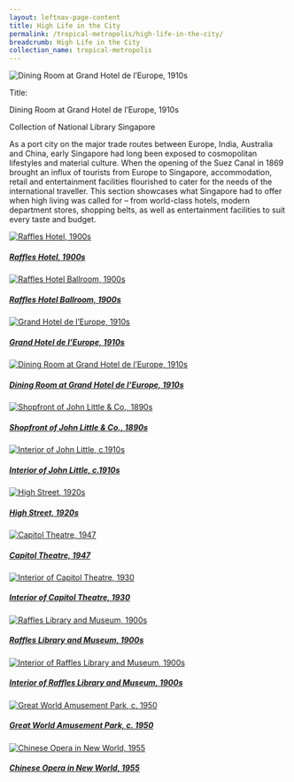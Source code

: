 ```yaml
---
layout: leftnav-page-content
title: High Life in the City
permalink: /tropical-metropolis/high-life-in-the-city/
breadcrumb: High Life in the City
collection_name: tropical-metropolis
---
```


![Dining Room at Grand Hotel de l’Europe, 1910s](/images/Sub2-4-Dining-Room.jpg)
<div class="custom-caption">
<div><p>Title:</p><p>Dining Room at Grand Hotel de l’Europe, 1910s</p></div>
<div>Collection of National Library Singapore </div>
</div>

As a port city on the major trade routes between Europe, India, Australia and China, early Singapore had long been exposed to cosmopolitan lifestyles and material culture. When the opening of the Suez Canal in 1869 brought an influx of tourists from Europe to Singapore, accommodation, retail and entertainment facilities flourished to cater for the needs of the international traveller. This section showcases what Singapore had to offer when high living was called for – from world-class hotels, modern department stores, shopping belts, as well as entertainment facilities to suit every taste and budget.

<p></p>
<p></p>

<div class="type-two">
	<div class="row is-multiline">
		<div class="col is-one-third-desktop is-one-third-tablet">
			<a href="/tropical-metropolis/high-life-in-the-city/raffles-hotel-1900s/" class="project-link">
				<img src="/images/thumbnail/Sub2-1-Raffles-Hotel-boxed.jpg" alt="Raffles Hotel, 1900s" class="project-image">
			<div class="project-card">
				<div class="project-title margin--bottom--xs">
					<h5><b>Raffles Hotel, 1900s</b></h5>
				</div>
			</div>
			</a>
		</div>
		<div class="col is-one-third-desktop is-one-third-tablet">
			<a href="/tropical-metropolis/high-life-in-the-city/raffles-hotel-ballroom-1900s/" class="project-link">
				<img src="/images/thumbnail/Sub2-2-The-Ballroom-Set-Raffles-Hotel-boxed.jpg" alt="Raffles Hotel Ballroom, 1900s" class="project-image">
			<div class="project-card">
				<div class="project-title margin--bottom--xs">
					<h5><b>Raffles Hotel Ballroom, 1900s</b></h5>
				</div>
			</div>
			</a>
		</div>
		<div class="col is-one-third-desktop is-one-third-tablet">
			<a href="/tropical-metropolis/high-life-in-the-city/grand-hotel-de-l'europe-1910s" class="project-link">
				<img src="/images/thumbnail/Sub2-3-Hotel-De-Europe-boxed.jpg" alt="Grand Hotel de l’Europe, 1910s" class="project-image">
			<div class="project-card">
				<div class="project-title margin--bottom--xs">
					<h5><b>Grand Hotel de l’Europe, 1910s</b></h5>
				</div>
			</div>
			</a>
		</div>
	</div>
</div>


<div class="type-two">
	<div class="row is-multiline">
		<div class="col is-one-third-desktop is-one-third-tablet">
			<a href="/tropical-metropolis/high-life-in-the-city/dining-room-at-grand-hotel-de-l’Europe-1910s/" class="project-link">
				<img src="/images/thumbnail/Sub2-4-Dining-Room-boxed.jpg" alt="Dining Room at Grand Hotel de l’Europe, 1910s" class="project-image">
			<div class="project-card">
				<div class="project-title margin--bottom--xs">
					<h5><b>Dining Room at Grand Hotel de l’Europe, 1910s</b></h5>
				</div>
			</div>
			</a>
		</div>
		<div class="col is-one-third-desktop is-one-third-tablet">
			<a href="/tropical-metropolis/high-life-in-the-city/shopfront-of-john-little-&-co-1890s/" class="project-link">
				<img src="/images/thumbnail/Sub2-5-Raffles-Square-boxed.jpg" alt="Shopfront of John Little & Co., 1890s" class="project-image">
			<div class="project-card">
				<div class="project-title margin--bottom--xs">
					<h5><b>Shopfront of John Little & Co., 1890s</b></h5>
				</div>
			</div>
			</a>
		</div>
		<div class="col is-one-third-desktop is-one-third-tablet">
			<a href="/tropical-metropolis/high-life-in-the-city/interior-of-john-little-1910s" class="project-link">
				<img src="/images/thumbnail/Sub2-6-Interior-View-John-Little-and-Cos-Premises-boxed.jpg" alt="Interior of John Little, c.1910s" class="project-image">
			<div class="project-card">
				<div class="project-title margin--bottom--xs">
					<h5><b>Interior of John Little, c.1910s</b></h5>
				</div>
			</div>
			</a>
		</div>
	</div>
</div>



<div class="type-two">
	<div class="row is-multiline">
		<div class="col is-one-third-desktop is-one-third-tablet">
			<a href="/tropical-metropolis/high-life-in-the-city/high-street-1920s/" class="project-link">
				<img src="/images/thumbnail/Sub2-7-High-Street-boxed.jpg" alt="High Street, 1920s" class="project-image">
			<div class="project-card">
				<div class="project-title margin--bottom--xs">
					<h5><b>High Street, 1920s</b></h5>
				</div>
			</div>
			</a>
		</div>
		<div class="col is-one-third-desktop is-one-third-tablet">
			<a href="/tropical-metropolis/high-life-in-the-city/capitol-theatre-1947/" class="project-link">
				<img src="/images/thumbnail/Sub2-8-Capitol-Theatre-boxed.jpg" alt="Capitol Theatre, 1947" class="project-image">
			<div class="project-card">
				<div class="project-title margin--bottom--xs">
					<h5><b>Capitol Theatre, 1947</b></h5>
				</div>
			</div>
			</a>
		</div>
		<div class="col is-one-third-desktop is-one-third-tablet">
			<a href="/tropical-metropolis/high-life-in-the-city/interior-of-capitol-theatre-1930/" class="project-link">
				<img src="/images/thumbnail/Sub2-9-boxed.jpg" alt="Interior of Capitol Theatre, 1930" class="project-image">
			<div class="project-card">
				<div class="project-title margin--bottom--xs">
					<h5><b>Interior of Capitol Theatre, 1930</b></h5>
				</div>
			</div>
			</a>
		</div>
	</div>
</div>



<div class="type-two">
	<div class="row is-multiline">
		<div class="col is-one-third-desktop is-one-third-tablet">
			<a href="/tropical-metropolis/high-life-in-the-city/raffles-library-and-museum-1900s/" class="project-link">
				<img src="/images/thumbnail/Sub2-10-Raffles-Museum-boxed.jpg" alt="Raffles Library and Museum, 1900s" class="project-image">
			<div class="project-card">
				<div class="project-title margin--bottom--xs">
					<h5><b>Raffles Library and Museum, 1900s</b></h5>
				</div>
			</div>
			</a>
		</div>
		<div class="col is-one-third-desktop is-one-third-tablet">
			<a href="/tropical-metropolis/high-life-in-the-city/interior-of-raffles-library-and-museum-1900s/" class="project-link">
				<img src="/images/thumbnail/Sub2-11-Raffles-Museum-Interior-boxed.jpg" alt="Interior of Raffles Library and Museum, 1900s" class="project-image">
			<div class="project-card">
				<div class="project-title margin--bottom--xs">
					<h5><b>Interior of Raffles Library and Museum, 1900s</b></h5>
				</div>
			</div>
			</a>
		</div>
		<div class="col is-one-third-desktop is-one-third-tablet">
			<a href="/tropical-metropolis/high-life-in-the-city/great-world-amusement-park-1950/" class="project-link">
				<img src="/images/thumbnail/Sub2-12-Great-World-boxed.jpg" alt="Great World Amusement Park, c. 1950" class="project-image">
			<div class="project-card">
				<div class="project-title margin--bottom--xs">
					<h5><b>Great World Amusement Park, c. 1950</b></h5>
				</div>
			</div>
			</a>
		</div>
	</div>
</div>


<div class="type-two">
	<div class="row is-multiline">
		<div class="col is-one-third-desktop is-one-third-tablet">
			<a href="/tropical-metropolis/high-life-in-the-city/chinese-opera-in-new-world-1955/" class="project-link">
				<img src="/images/thumbnail/Sub2-13-boxed.jpg" alt="Chinese Opera in New World, 1955" class="project-image">
			<div class="project-card">
				<div class="project-title margin--bottom--xs">
					<h5><b>Chinese Opera in New World, 1955</b></h5>
				</div>
			</div>
			</a>
		</div>
	</div>
</div>
